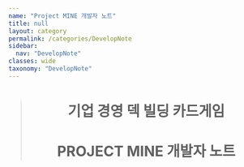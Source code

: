 ```yaml
---
name: "Project MINE 개발자 노트"
title: null
layout: category
permalink: /categories/DevelopNote
sidebar: 
  nav: "DevelopNote"
classes: wide
taxonomy: "DevelopNote"
---
```


> # <center>기업 경영 덱 빌딩 카드게임 </center>
>
> # <center> PROJECT MINE 개발자 노트</center>

